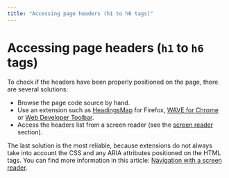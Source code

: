 ```yaml
---
title: "Accessing page headers (h1 to h6 tags)"
---
```


# Accessing page headers (`h1` to `h6` tags)

To check if the headers have been properly positioned on the page, there are several solutions:
- Browse the page code source by hand.
- Use an extension such as [HeadingsMap](https://addons.mozilla.org/fr/firefox/addon/headingsmap/) for Firefox, [WAVE for Chrome](http://wave.webaim.org/extension/) or [Web Developer Toolbar](http://chrispederick.com/work/web-developer/).
- Access the headers list from a screen reader (see the [screen reader](./methodes-outils-lecteur-ecran.html) section).

The last solution is the most reliable, because extensions do not always take into account the CSS and any ARIA attributes positioned on the HTML tags.
You can find more information in this article: [Navigation with a screen reader](./methodes-outils-lecteur-ecran.html).
